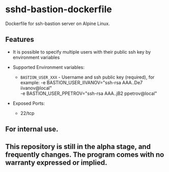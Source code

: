 # sshd-bastion-dockerfile
Dockerfile for ssh-bastion server on Alpine Linux.

Features
----------
- It is possible to specify multiple users with their public ssh key by environment variables

- Supported Environment variables:
  - `BASTION_USER_XXX` - Username and ssh public key (required), for example:
    -e BASTION_USER_IIVANOV="ssh-rsa AAA..De7 iivanov@local" \
    -e BASTION_USER_PPETROV="ssh-rsa AAA..jB2 ppetrov@local"

- Exposed Ports:
  - 22/tcp

## For internal use.

## This repository is still in the alpha stage, and frequently changes. The program comes with no warranty expressed or implied.
